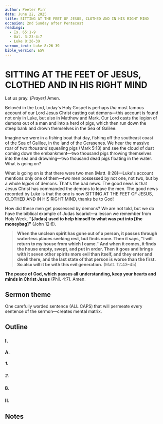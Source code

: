 ```yaml
---
author: Peeter Pirn
date: June 22, 2025
title: SITTING AT THE FEET OF JESUS, CLOTHED AND IN HIS RIGHT MIND
occasion: 2nd Sunday after Pentecost
readings:
  - Is. 65:1-9
  - Gal. 3:23-4:7
  - Luke 8:26-39
sermon_text: Luke 8:26-39
bible_version: ESV
---
```


# SITTING AT THE FEET OF JESUS, CLOTHED AND IN HIS RIGHT MIND

Let us pray. *\[Prayer]*  Amen.

Belovèd in the Lord, today's Holy Gospel is perhaps *the* most famous account of our Lord Jesus Christ casting out demons—this account is found not only in Luke, but also in Matthew and Mark. Our Lord casts the legion of demons out of a man and into a herd of pigs, which then run down the steep bank and drown themselves in the Sea of Galilee.

Imagine we were in a fishing boat that day, fishing off the southeast coast of the Sea of Galilee, in the land of the Gerasenes. We hear the massive roar of *two thousand* squealing pigs (Mark 5:13) and see the cloud of dust coming down the embankment—two thousand pigs throwing themselves into the sea and drowning—two thousand dead pigs floating in the water. What is going on?

What is going on is that there were two men (Matt. 8:28)—Luke's account mentions only one of them—two men possessed by not one, not two, but by a whole *legion* of demons. That's the bad news. The good news is that Jesus Christ has commanded the demons to leave the men. The good news recorded by Luke is that the one is now SITTING AT THE FEET OF JESUS, CLOTHED AND IN HIS RIGHT MIND, thanks be to God!

How did these men get possessed by demons? We are not told, but we do have the biblical example of Judas Iscariot—a lesson we remember from Holy Week.
**"\[Judas] used to help himself to what was put into \[the moneybag]"**  (John 12:6).

> **When the unclean spirit has gone out of a person, it passes through waterless places seeking rest, but finds none. Then it says, "I will return to my house from which I came." And when it comes, it finds the house empty, swept, and put in order. Then it goes and brings with it seven other spirits more evil than itself, and they enter and dwell there, and the last state of that person is worse than the first. So also will it be with this evil generation.**  (Matt. 12:43–45)




**The peace of God, which passes all understanding, keep your hearts and minds in Christ Jesus** (Phil. 4:7). Amen.

## Sermon theme
One carefully worded sentence (ALL CAPS) that will permeate every sentence of the sermon—creates mental matrix.
## Outline
### I.
#### A.
##### 1.
##### 2.
#### B.
### II.
## Notes